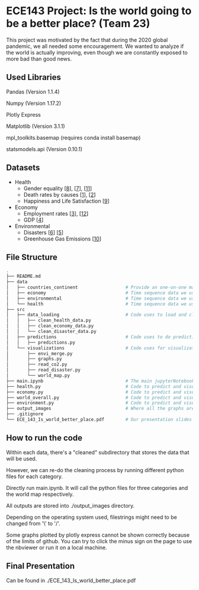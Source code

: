 # ECE143 Project: Is the world going to be a better place? (Team 23)
This project was motivated by the fact that during the 2020 global pandemic, we all needed some encouragement. We wanted to analyze if the world is actually improving, even though we are constantly exposed to more bad than good  news.
## Used Libraries
Pandas (Version 1.1.4)

Numpy (Version 1.17.2)

Plotly Express

Matplotlib (Version 3.1.1)

mpl_toolkits.basemap (requires conda install basemap)

statsmodels.api (Version 0.10.1)

## Datasets
* Health
    * Gender equality [[8](http://data.un.org/DocumentData.aspx?id=415)], 
                    [[7](https://databank.worldbank.org/source/gender-statistics)],
                    [[11](http://hdr.undp.org/en/data#)]
    * Death rates by causes [[1](http://data.un.org/Data.aspx?d=POP&f=tableCode%3a105)], 
                    [[2](https://ourworldindata.org/ofdacred-international-disaster-data)]
    * Happiness and Life Satisfaction [[9](https://www.kaggle.com/unsdsn/world-happiness)]
* Economy
    * Employment rates [[3](https://stats.oecd.org/index.aspx?queryid=36324#)], 
                    [[12](http://hdr.undp.org/en/data#)]
    * GDP [[4](http://data.un.org/Data.aspx?d=SNAAMA&f=grID%3a101%3bcurrID%3aUSD%3bpcFlag%3a0%3bitID%3a9)]
* Environmental  
    * Disasters [[6](https://earthdata.nasa.gov/earth-observation-data/near-real-time/hazards-and-disasters/drought)] 
    [[5](https://www.emdat.be/)]
    * Greenhouse Gas Emissions [[10](https://github.com/owid/co2-data)]

## File Structure
```bash
.
├── README.md 
├── data
│   ├── countries_continent                  # Provide an one-on-one mapping from country to its continent
│   ├── economy                              # Time sequence data we use for measuring economy
│   ├── environmental                        # Time sequence data we use for measuring enviromental
│   └── health                               # Time sequence data we use for measuring health
├── src                    
│   ├── data_loading                         # Code uses to load and clean the data in different categories
│   │   ├── clean_health_data.py          
│   │   ├── clean_economy_data.py       
│   │   └── clean_disaster_data.py
│   ├── predictions                          # Code uses to do predictions
│   │   ├── predictions.py       
│   └── visualizations                       # Code uses for visualization purposes 
│       ├── envi_merge.py
│       ├── graphs.py       
│       ├── read_co2.py     
│       ├── read_disaster.py         
│       └── world_map.py
├── main.ipynb                               # The main jupyterNotebook to show the graphs
├── health.py                                # Code to predict and visualize health data
├── economy.py                               # Code to predict and visualize economy data
├── world_overall.py                         # Code to predict and visualize overall world data for the categories
├── environment.py                           # Code to predict and visualize environment data
├── output_images                            # Where all the graphs are stored
├── .gitignore
└── ECE_143_Is_world_better_place.pdf        # Our presentation slides
```
## How to run the code
Within each data, there's a "cleaned" subdirectory that stores the data that will be used.

However, we can re-do the cleaning process by running different python files for each category.

Directly run main.ipynb. It will call the python files for three categories and the world map respectively. 

All outputs are stored into ./output_images directory.

Depending on the operating system used, filestrings might need to be changed from '\\' to '/'.

Some graphs plotted by plotly express cannot be shown correctly because of the limits of github. You can try to click the minus sign on the page to use the nbviewer or run it on a local machine.


## Final Presentation
Can be found in ./ECE_143_Is_world_better_place.pdf



